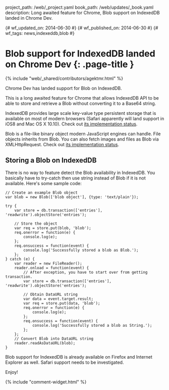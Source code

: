 project_path: /web/_project.yaml
book_path: /web/updates/_book.yaml
description: Long awaited feature for Chrome, Blob support on IndexedDB landed in Chrome Dev.

{# wf_updated_on: 2014-06-30 #}
{# wf_published_on: 2014-06-30 #}
{# wf_tags: news,indexeddb,blob #}

# Blob support for IndexedDB landed on Chrome Dev {: .page-title }

{% include "web/_shared/contributors/agektmr.html" %}


Chrome Dev has landed support for Blob on IndexedDB.

This is a long awaited feature for Chrome that allows IndexedDB API to be able to store and retrieve a Blob without converting it to a Base64 string.


IndexedDB provides large scale key-value type persistent storage that is available on most of modern browsers (Safari apparently will land support in iOS8 and Mac OS X 10.10). Check out [its implementation status](http://caniuse.com/#search=indexeddb).


Blob is a file-like binary object modern JavaScript engines can handle. File objects inherits from Blob. You can also fetch images and files as Blob via XMLHttpRequest. Check out [its implementation status](http://caniuse.com/#search=blob).


## Storing a Blob on IndexedDB
There is no way to feature detect the Blob availability in IndexedDB. You basically have to try-catch then use string instead of Blob if it is not available. Here's some sample code:


    // Create an example Blob object
    var blob = new Blob(['blob object'], {type: 'text/plain'});
    
    try {
        var store = db.transaction(['entries'], 'readwrite').objectStore('entries');
    
        // Store the object  
        var req = store.put(blob, 'blob');
        req.onerror = function(e) {
            console.log(e);
        };
        req.onsuccess = function(event) {
            console.log('Successfully stored a blob as Blob.');
        };
    } catch (e) {
        var reader = new FileReader();
        reader.onload = function(event) {
            // After exception, you have to start over from getting transaction.
            var store = db.transaction(['entries'], 'readwrite').objectStore('entries');
    
            // Obtain DataURL string
            var data = event.target.result;
            var req = store.put(data, 'blob');
            req.onerror = function(e) {
                console.log(e);
            };
            req.onsuccess = function(event) {
                console.log('Successfully stored a blob as String.');
            };
        };
        // Convert Blob into DataURL string
        reader.readAsDataURL(blob);
    }
    

Blob support for IndexedDB is already available on Firefox and Internet Explorer as well. Safari support needs to be investigated.


Enjoy!


{% include "comment-widget.html" %}

